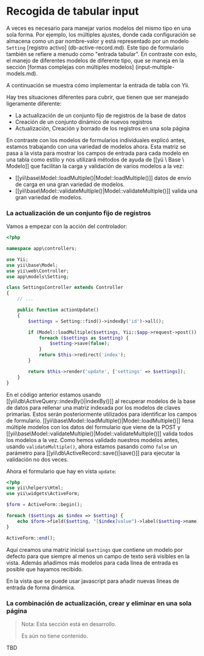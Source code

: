 Recogida de tabular input
========================

A veces es necesario para manejar varios modelos del mismo tipo en una sola forma. Por ejemplo, los múltiples ajustes, donde
cada configuración se almacena como un par nombre-valor y está representado por un modelo `Setting` [registro activo] (db-active-record.md).
Este tipo de formulario también se refiere a menudo como "entrada tabular".
En contraste con esto, el manejo de diferentes modelos de diferente tipo, que se maneja en la sección
[formas complejas con múltiples modelos] (input-multiple-models.md).

A continuación se muestra cómo implementar la entrada de tabla con Yii.

Hay tres situaciones diferentes para cubrir, que tienen que ser manejado ligeramente diferente:
- La actualización de un conjunto fijo de registros de la base de datos
- Creación de un conjunto dinámico de nuevos registros
- Actualización, Creación y borrado de los registros en una sola página

En contraste con los modelos de formularios individuales explicó antes, estamos trabajando con una variedad de modelos ahora.
Esta matriz se pasa a la vista para mostrar los campos de entrada para cada modelo en una tabla como estilo y nos
utilizará métodos de ayuda de [[yü \ Base \ Modelo]] que facilitan la carga y validación de varios modelos a la vez:

- [[yii\base\Model::loadMultiple()|Model::loadMultiple()]] datos de envío de carga en una gran variedad de modelos.
- [[yii\base\Model::validateMultiple()|Model::validateMultiple()]] valida una gran variedad de modelos.

### La actualización de un conjunto fijo de registros

Vamos a empezar con la acción del controlador:

```php
<?php

namespace app\controllers;

use Yii;
use yii\base\Model;
use yii\web\Controller;
use app\models\Setting;

class SettingsController extends Controller
{
    // ...

    public function actionUpdate()
    {
        $settings = Setting::find()->indexBy('id')->all();

        if (Model::loadMultiple($settings, Yii::$app->request->post()) && Model::validateMultiple($settings)) {
            foreach ($settings as $setting) {
                $setting->save(false);
            }
            return $this->redirect('index');
        }

        return $this->render('update', ['settings' => $settings]);
    }
}
```

En el código anterior estamos usando [[yii\db\ActiveQuery::indexBy()|indexBy()]] al recuperar modelos de la base de datos para rellenar una matriz indexada por los modelos de claves primarias.
Estos serán posteriormente utilizados para identificar los campos de formulario. [[yii\base\Model::loadMultiple()|Model::loadMultiple()]] llena múltiple
modelos con los datos del formulario que viene de la POST
y [[yii\base\Model::validateMultiple()|Model::validateMultiple()]] valida todos los modelos a la vez.
Como hemos validado nuestros modelos antes, usando `validateMultiple()`, ahora estamos pasando como `false`
un parámetro para [[yii\db\ActiveRecord::save()|save()]] para ejecutar la validación no dos veces.

Ahora el formulario que hay en vista `update`:

```php
<?php
use yii\helpers\Html;
use yii\widgets\ActiveForm;

$form = ActiveForm::begin();

foreach ($settings as $index => $setting) {
    echo $form->field($setting, "[$index]value")->label($setting->name);
}

ActiveForm::end();
```

Aquí creamos una matriz inicial `$settings` que contiene un modelo por defecto para que siempre al menos un campo de texto será
visibles en la vista. Además añadimos más modelos para cada línea de entrada es posible que hayamos recibido.

En la vista que se puede usar javascript para añadir nuevas líneas de entrada de forma dinámica.

### La combinación de actualización, crear y eliminar en una sola página

> Nota: Esta sección está en desarrollo.
>
> Es aún no tiene contenido.

TBD
